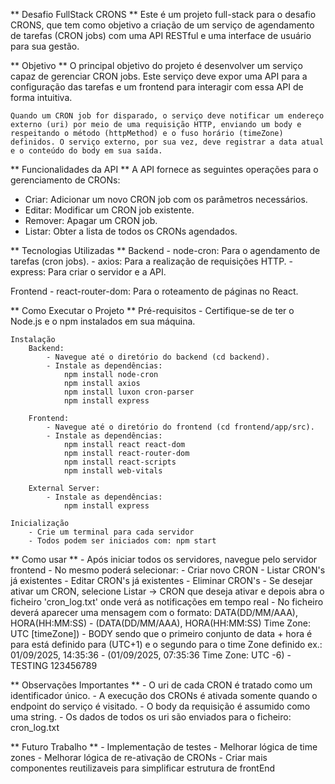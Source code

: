 ** Desafio FullStack CRONS **
    Este é um projeto full-stack para o desafio CRONS, que tem como objetivo a criação de um serviço de agendamento de tarefas (CRON jobs) com uma API RESTful e uma interface de usuário para sua gestão.

** Objetivo **
    O principal objetivo do projeto é desenvolver um serviço capaz de gerenciar CRON jobs. Este serviço deve expor uma API para a configuração das tarefas e um frontend para interagir com essa API de forma intuitiva.

    Quando um CRON job for disparado, o serviço deve notificar um endereço externo (uri) por meio de uma requisição HTTP, enviando um body e respeitando o método (httpMethod) e o fuso horário (timeZone) definidos. O serviço externo, por sua vez, deve registrar a data atual e o conteúdo do body em sua saída.

** Funcionalidades da API **
A API fornece as seguintes operações para o gerenciamento de CRONs:
   - Criar: Adicionar um novo CRON job com os parâmetros necessários.
   - Editar: Modificar um CRON job existente.
   - Remover: Apagar um CRON job.
   - Listar: Obter a lista de todos os CRONs agendados.


** Tecnologias Utilizadas **
Backend
    - node-cron: Para o agendamento de tarefas (cron jobs).
    - axios: Para a realização de requisições HTTP.
    - express: Para criar o servidor e a API.

Frontend
    - react-router-dom: Para o roteamento de páginas no React.


** Como Executar o Projeto **
    Pré-requisitos
        - Certifique-se de ter o Node.js e o npm instalados em sua máquina.

    Instalação 
        Backend:
            - Navegue até o diretório do backend (cd backend).
            - Instale as dependências:
                npm install node-cron
                npm install axios
                npm install luxon cron-parser
                npm install express
                
        Frontend:
            - Navegue até o diretório do frontend (cd frontend/app/src).
            - Instale as dependências:
                npm install react react-dom
                npm install react-router-dom
                npm install react-scripts
                npm install web-vitals
        
        External Server:
            - Instale as dependências:
                npm install express

    Inicialização
        - Crie um terminal para cada servidor
        - Todos podem ser iniciados com: npm start


** Como usar **
    - Após iniciar todos os servidores, navegue pelo servidor frontend
    - No mesmo poderá selecionar: 
        - Criar novo CRON
        - Listar CRON's já existentes
        - Editar CRON's já existentes
        - Eliminar CRON's
    - Se desejar ativar um CRON, selecione Listar -> CRON que deseja ativar e depois abra o ficheiro 'cron_log.txt' onde verá as notificações em tempo real
    - No ficheiro deverá aparecer uma mensagem com o formato:
        DATA(DD/MM/AAA), HORA(HH:MM:SS) -  (DATA(DD/MM/AAA), HORA(HH:MM:SS) Time Zone: UTC [timeZone]) - BODY
        sendo que o primeiro conjunto de data + hora é para está definido para (UTC+1) e o segundo para o time Zone definido
        ex.: 01/09/2025, 14:35:36 - (01/09/2025, 07:35:36 Time Zone: UTC -6) - TESTING 123456789


** Observações Importantes **
    - O uri de cada CRON é tratado como um identificador único.
    - A execução dos CRONs é ativada somente quando o endpoint do serviço é visitado.
    - O body da requisição é assumido como uma string.
    - Os dados de todos os uri são enviados para o ficheiro: cron_log.txt


** Futuro Trabalho ** 
    - Implementação de testes
    - Melhorar lógica de time zones
    - Melhorar lógica de re-ativação de CRONs
    - Criar mais componentes reutilizaveis para simplificar estrutura de frontEnd